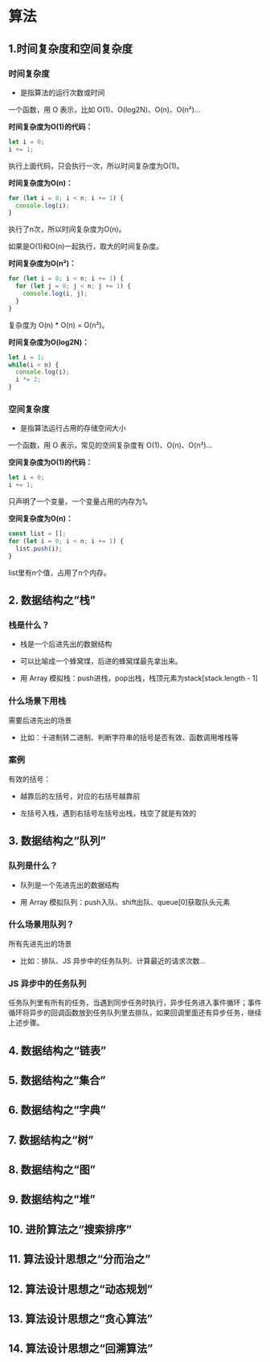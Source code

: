 # 算法

## 1.时间复杂度和空间复杂度

### 时间复杂度

* 是指算法的运行次数或时间

一个函数，用 O 表示，比如 O(1)、O(log2N)、O(n)、O(n²)...

<b>时间复杂度为O(1)的代码：</b>

```js
let i = 0;
i += 1;
```

执行上面代码，只会执行一次，所以时间复杂度为O(1)。

<b>时间复杂度为O(n)：</b>

```js
for (let i = 0; i < n; i += 1) {
  console.log(i);
}
```

执行了n次，所以时间复杂度为O(n)。

如果是O(1)和O(n)一起执行，取大的时间复杂度。

<b>时间复杂度为O(n²)：</b>

```js
for (let i = 0; i < n; i += 1) {
  for (let j = 0; j < n; j += 1) {
    console.log(i, j);
  }
}
```

复杂度为 O(n) * O(n) = O(n²)。

<b>时间复杂度为O(log2N)：</b>

```js
let i = 1;
while(i < n) {
  console.log(i);
  i *= 2;
}
```

### 空间复杂度

* 是指算法运行占用的存储空间大小

一个函数，用 O 表示，常见的空间复杂度有 O(1)、O(n)、O(n²)...

<b>空间复杂度为O(1)的代码：</b>

```js
let i = 0;
i += 1;
```

只声明了一个变量，一个变量占用的内存为1。

<b>空间复杂度为O(n)：</b>

```js
const list = [];
for (let i = 0; i < n; i += 1) {
  list.push(i);
}
```
list里有n个值，占用了n个内存。

## 2. 数据结构之“栈”

### 栈是什么？

* 栈是一个后进先出的数据结构

* 可以比喻成一个蜂窝煤，后进的蜂窝煤最先拿出来。

* 用 Array 模拟栈：push进栈，pop出栈，栈顶元素为stack[stack.length - 1]

### 什么场景下用栈

需要后进先出的场景

* 比如：十进制转二进制、判断字符串的括号是否有效、函数调用堆栈等

### 案例

有效的括号：

* 越靠后的左括号，对应的右括号越靠前

* 左括号入栈，遇到右括号左括号出栈，栈空了就是有效的

## 3. 数据结构之“队列”

### 队列是什么？

* 队列是一个先进先出的数据结构

* 用 Array 模拟队列：push入队、shift出队、queue[0]获取队头元素

### 什么场景用队列？

所有先进先出的场景

* 比如：排队、JS 异步中的任务队列、计算最近的请求次数...

### JS 异步中的任务队列

任务队列里有所有的任务，当遇到同步任务时执行，异步任务进入事件循环；事件循环将异步的回调函数放到任务队列里去排队，如果回调里面还有异步任务，继续上述步骤。

## 4. 数据结构之“链表”

## 5. 数据结构之“集合”

## 6. 数据结构之“字典”

## 7. 数据结构之“树”

## 8. 数据结构之“图”

## 9. 数据结构之“堆”

## 10. 进阶算法之“搜索排序”

## 11. 算法设计思想之“分而治之”

## 12. 算法设计思想之“动态规划”

## 13. 算法设计思想之“贪心算法”

## 14. 算法设计思想之“回溯算法”


